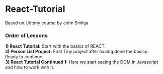 # React-Tutorial
Based on Udemy course by John Smilga


### Order of Lessons
**1) React Tutorial:** Start with the basics of REACT.\
**2) Person List Project:** First Tiny project after having done the basics. Ready to continue.\
**3) React Tutorial Continued 1:** Here we start seeing the DOM in Javascript and how to work with it.


